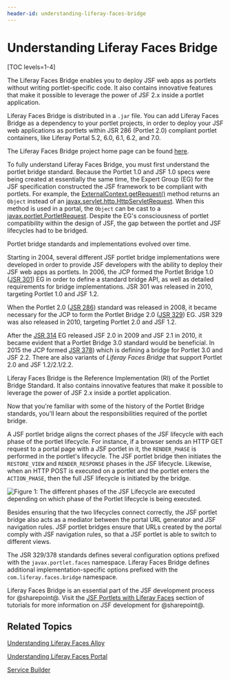 ```yaml
---
header-id: understanding-liferay-faces-bridge
---
```


# Understanding Liferay Faces Bridge

[TOC levels=1-4]

The Liferay Faces Bridge enables you to deploy JSF web apps as portlets without
writing portlet-specific code. It also contains innovative features that make it
possible to leverage the power of JSF 2.x inside a portlet application.

Liferay Faces Bridge is distributed in a `.jar` file. You can add Liferay Faces
Bridge as a dependency to your portlet projects, in order to deploy your JSF web
applications as portlets within JSR 286 (Portlet 2.0) compliant portlet
containers, like Liferay Portal 5.2, 6.0, 6.1, 6.2, and 7.0. 

The Liferay Faces Bridge project home page can be found
[here](https://community.liferay.com/-/faces). 

To fully understand Liferay Faces Bridge, you must first understand the portlet
bridge standard. Because the Portlet 1.0 and JSF 1.0 specs were being created at
essentially the same time, the Expert Group (EG) for the JSF specification
constructed the JSF framework to be compliant with portlets. For example, the
[ExternalContext.getRequest()](https://javaee.github.io/javaee-spec/javadocs/javax/faces/context/ExternalContext.html#getRequest--)
method returns an `Object` instead of an
[javax.servlet.http.HttpServletRequest](https://javaee.github.io/javaee-spec/javadocs/javax/servlet/http/HttpServletRequest.html).
When this method is used in a portal, the `Object` can be cast to a
[javax.portlet.PortletRequest](http://portals.apache.org/pluto/portlet-2.0-apidocs/javax/portlet/PortletRequest.html).
Despite the EG's consciousness of portlet compatibility within the design of
JSF, the gap between the portlet and JSF lifecycles had to be bridged. 

Portlet bridge standards and implementations evolved over time. 

Starting in 2004, several different JSF portlet bridge implementations were
developed in order to provide JSF developers with the ability to deploy their
JSF web apps as portlets. In 2006, the JCP formed the Portlet Bridge 1.0
([JSR 301](http://www.jcp.org/en/jsr/detail?id=301)) EG in order to define a
standard bridge API, as well as detailed requirements for bridge
implementations. JSR 301 was released in 2010, targeting Portlet 1.0 and JSF
1.2.

When the Portlet 2.0 ([JSR 286](http://www.jcp.org/en/jsr/detail?id=286))
standard was released in 2008, it became necessary for the JCP to form the
Portlet Bridge 2.0 ([JSR 329](http://www.jcp.org/en/jsr/detail?id=329)) EG. JSR
329 was also released in 2010, targeting Portlet 2.0 and JSF 1.2. 

After the [JSR 314](http://www.jcp.org/en/jsr/detail?id=314) EG released JSF 2.0
in 2009 and JSF 2.1 in 2010, it became evident that a Portlet Bridge 3.0
standard would be beneficial. In 2015 the JCP formed
[JSR 378](http://www.jcp.org/en/jsr/detail?id=378)) which is defining a
bridge for Portlet 3.0 and JSF 2.2. There are also variants of *Liferay Faces
Bridge* that support Portlet 2.0 and JSF 1.2/2.1/2.2.

Liferay Faces Bridge is the Reference Implementation (RI) of the Portlet Bridge
Standard. It also contains innovative features that make it possible to leverage
the power of JSF 2.x inside a portlet application. 

Now that you're familiar with some of the history of the Portlet Bridge
standards, you'll learn about the responsibilities required of the portlet
bridge. 

A JSF portlet bridge aligns the correct phases of the JSF lifecycle with each
phase of the portlet lifecycle. For instance, if a browser sends an HTTP GET
request to a portal page with a JSF portlet in it, the `RENDER_PHASE` is
performed in the portlet's lifecycle. The JSF portlet bridge then initiates the
`RESTORE_VIEW` and `RENDER_RESPONSE` phases in the JSF lifecycle. Likewise, when
an HTTP POST is executed on a portlet and the portlet enters the `ACTION_PHASE`,
then the full JSF lifecycle is initiated by the bridge. 

![Figure 1: The different phases of the JSF Lifecycle are executed depending on which phase of the Portlet lifecycle is being executed.](../../images/lifecycle-bridge.png)

<!-- Neil stated the following about the JSF Lifecycle image above:

"In the following image, we talk about JSR 286 (Portlet 2.0), but once we're
done with Portlet 3.0 in Liferay 7.1 (very soon) and JSR 378 (Portlet 3.0 Bridge
for JSF 2.2, not until the end of Q2 2019), we will need to change that to JSR
362 and also add the HEADER_PHASE."

We'll need to update the image once this is available. -Cody -->

Besides ensuring that the two lifecycles connect correctly, the JSF portlet
bridge also acts as a mediator between the portal URL generator and JSF
navigation rules. JSF portlet bridges ensure that URLs created by the portal
comply with JSF navigation rules, so that a JSF portlet is able to switch to
different views. 

The JSR 329/378 standards defines several configuration options prefixed with
the `javax.portlet.faces` namespace. Liferay Faces Bridge defines additional
implementation-specific options prefixed with the `com.liferay.faces.bridge`
namespace. 

Liferay Faces Bridge is an essential part of the JSF development process for
@sharepoint@. Visit the
[JSF Portlets with Liferay Faces](/docs/7-1/tutorials/-/knowledge_base/t/jsf-portlets-with-liferay-faces)
section of tutorials for more information on JSF development for @sharepoint@.

## Related Topics

[Understanding Liferay Faces Alloy](/docs/7-2/reference/-/knowledge_base/r/understanding-liferay-faces-alloy)

[Understanding Liferay Faces Portal](/docs/7-2/reference/-/knowledge_base/r/understanding-liferay-faces-portal)

[Service Builder](/docs/7-2/appdev/-/knowledge_base/a/service-builder)
